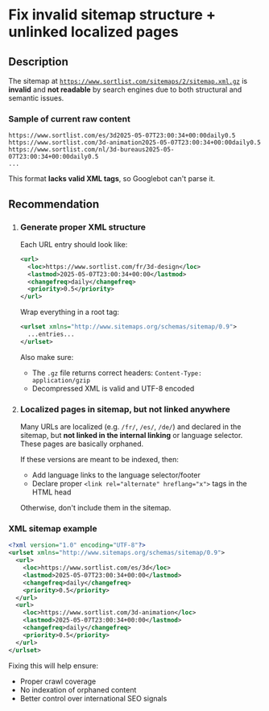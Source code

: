 # Fix invalid sitemap structure + unlinked localized pages

## Description  
The sitemap at [`https://www.sortlist.com/sitemaps/2/sitemap.xml.gz`](https://www.sortlist.com/sitemaps/2/sitemap.xml.gz) is **invalid** and **not readable** by search engines due to both structural and semantic issues.

### Sample of current raw content
```
https://www.sortlist.com/es/3d2025-05-07T23:00:34+00:00daily0.5
https://www.sortlist.com/3d-animation2025-05-07T23:00:34+00:00daily0.5
https://www.sortlist.com/nl/3d-bureaus2025-05-07T23:00:34+00:00daily0.5
...
```

This format **lacks valid XML tags**, so Googlebot can't parse it.

## Recommendation

1.  ### Generate proper XML structure  
    Each URL entry should look like:

    ```xml
    <url>
      <loc>https://www.sortlist.com/fr/3d-design</loc>
      <lastmod>2025-05-07T23:00:34+00:00</lastmod>
      <changefreq>daily</changefreq>
      <priority>0.5</priority>
    </url>
    ```

    Wrap everything in a root tag:

    ```xml
    <urlset xmlns="http://www.sitemaps.org/schemas/sitemap/0.9">
      ...entries...
    </urlset>
    ```

    Also make sure:
    - The `.gz` file returns correct headers: `Content-Type: application/gzip`
    - Decompressed XML is valid and UTF-8 encoded

2.  ### Localized pages in sitemap, but not linked anywhere  
    Many URLs are localized (e.g. `/fr/`, `/es/`, `/de/`) and declared in the sitemap, but **not linked in the internal linking** or language selector. These pages are basically orphaned.

    If these versions are meant to be indexed, then:
    - Add language links to the language selector/footer
    - Declare proper `<link rel="alternate" hreflang="x">` tags in the HTML head

    Otherwise, don't include them in the sitemap.

### XML sitemap example 
```xml
<?xml version="1.0" encoding="UTF-8"?>
<urlset xmlns="http://www.sitemaps.org/schemas/sitemap/0.9">
  <url>
    <loc>https://www.sortlist.com/es/3d</loc>
    <lastmod>2025-05-07T23:00:34+00:00</lastmod>
    <changefreq>daily</changefreq>
    <priority>0.5</priority>
  </url>
  <url>
    <loc>https://www.sortlist.com/3d-animation</loc>
    <lastmod>2025-05-07T23:00:34+00:00</lastmod>
    <changefreq>daily</changefreq>
    <priority>0.5</priority>
  </url>
</urlset>
```

Fixing this will help ensure:
- Proper crawl coverage
- No indexation of orphaned content
- Better control over international SEO signals
